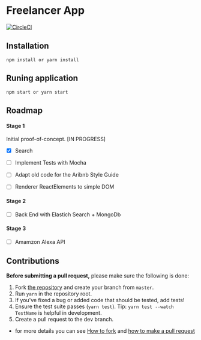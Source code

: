 # Freelancer App 


[![CircleCI](https://circleci.com/gh/Rhuansantos/freelancer-app/tree/master.svg?style=svg)](https://circleci.com/gh/Rhuansantos/freelancer-app/tree/master)

## Installation

`npm install or yarn install`


## Runing application

`npm start or yarn start`

## Roadmap

#### Stage 1

Initial proof-of-concept. [IN PROGRESS]

- [x] Search
- [ ] Implement Tests with Mocha
- [ ] Adapt old code for the Aribnb Style Guide
- [ ] Renderer ReactElements to simple DOM


#### Stage 2

- [ ] Back End with Elastich Search + MongoDb


#### Stage 3

- [ ] Amamzon Alexa API


## Contributions

**Before submitting a pull request,** please make sure the following is done:

1. Fork [the repository](https://github.com/Rhuansantos/freelancer-app) and create your branch from `master`.
2. Run `yarn` in the repository root.
3. If you've fixed a bug or added code that should be tested, add tests!
4. Ensure the test suite passes (`yarn test`). Tip: `yarn test --watch TestName` is helpful in development.
5. Create a pull request to the dev branch.

* for more details you can see [How to fork](https://help.github.com/articles/fork-a-repo/) and [how to make a pull request](https://help.github.com/articles/creating-a-pull-request/)